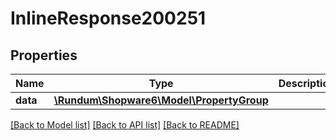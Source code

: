 # InlineResponse200251

## Properties
Name | Type | Description | Notes
------------ | ------------- | ------------- | -------------
**data** | [**\Rundum\Shopware6\Model\PropertyGroup**](PropertyGroup.md) |  | [optional] 

[[Back to Model list]](../../README.md#documentation-for-models) [[Back to API list]](../../README.md#documentation-for-api-endpoints) [[Back to README]](../../README.md)


